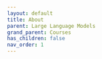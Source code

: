 ```yaml
---
layout: default
title: About
parent: Large Language Models
grand_parent: Courses
has_children: false
nav_order: 1
---
```

